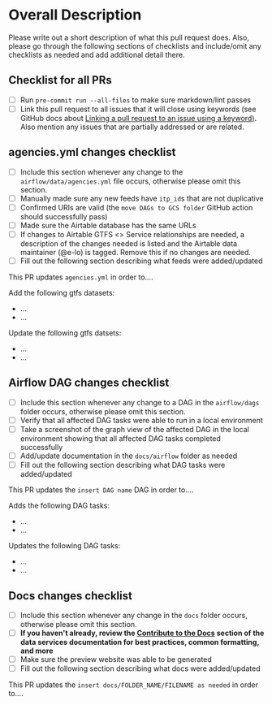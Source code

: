 # Overall Description

Please write out a short description of what this pull request does. Also, please go through the following sections of checklists and include/omit any checklists as needed and add additional detail there.

## Checklist for all PRs

- [ ] Run `pre-commit run --all-files` to make sure markdown/lint passes
- [ ] Link this pull request to all issues that it will close using keywords (see GitHub docs about [Linking a pull request to an issue using a keyword](https://docs.github.com/en/issues/tracking-your-work-with-issues/linking-a-pull-request-to-an-issue#linking-a-pull-request-to-an-issue-using-a-keyword)). Also mention any issues that are partially addressed or are related.

## agencies.yml changes checklist

- [ ] Include this section whenever any change to the `airflow/data/agencies.yml` file occurs, otherwise please omit this section.
- [ ] Manually made sure any new feeds have `itp_id`s that are not duplicative
- [ ] Confirmed URIs are valid (the `move DAGs to GCS folder` GitHub action should successfully pass)
- [ ] Made sure the Airtable database has the same URLs
- [ ] If changes to Airtable GTFS <> Service relationships are needed, a description of the changes needed is listed and the Airtable data maintainer (@e-lo) is tagged. Remove this if no changes are needed.
- [ ] Fill out the following section describing what feeds were added/updated

This PR updates `agencies.yml` in order to....

Add the following gtfs datasets:

- ...
- ...

Update the following gtfs datsets:

- ...
- ...

## Airflow DAG changes checklist

- [ ] Include this section whenever any change to a DAG in the `airflow/dags` folder occurs, otherwise please omit this section.
- [ ] Verify that all affected DAG tasks were able to run in a local environment
- [ ] Take a screenshot of the graph view of the affected DAG in the local environment showing that all affected DAG tasks completed successfully
- [ ] Add/update documentation in the `docs/airflow` folder as needed
- [ ] Fill out the following section describing what DAG tasks were added/updated

This PR updates the `insert DAG name` DAG in order to....

Adds the following DAG tasks:

- ...
- ...

Updates the following DAG tasks:

- ...
- ...

## Docs changes checklist

- [ ] Include this section whenever any change in the `docs` folder occurs, otherwise please omit this section.
- [ ] **If you haven't already, review the [Contribute to the Docs](https://docs.calitp.org/data-infra/contribute/overview.html) section of the data services documentation for best practices, common formatting, and more**
- [ ] Make sure the preview website was able to be generated
- [ ] Fill out the following section describing what docs were added/updated

This PR updates the `insert docs/FOLDER_NAME/FILENAME as needed` in order to....
